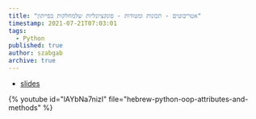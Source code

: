 ```yaml
---
title: "אטריבוטים - תכונות ומטודות - פונקציונליות שלמחלקות בפייתון"
timestamp: 2021-07-21T07:03:01
tags:
  - Python
published: true
author: szabgab
archive: true
---
```



* [slides](https://code-maven.com/slides/python-programming/classe-attributes-from-outside)

{% youtube id="lAYbNa7nizI" file="hebrew-python-oop-attributes-and-methods" %}


